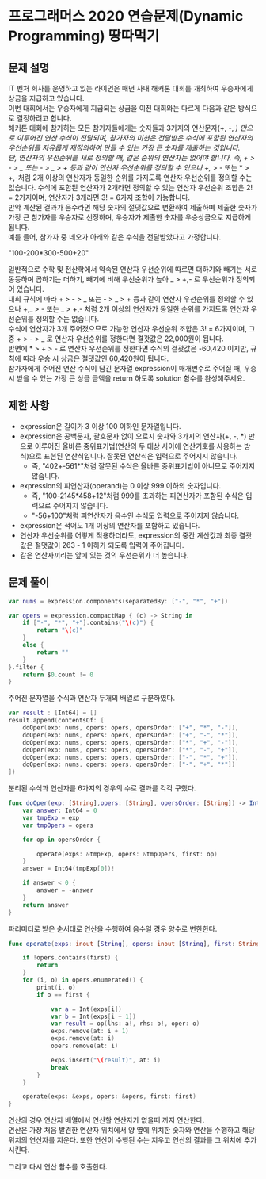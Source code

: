 # 프로그래머스 2020 연습문제(Dynamic Programming) 땅따먹기

## 문제 설명

IT 벤처 회사를 운영하고 있는 라이언은 매년 사내 해커톤 대회를 개최하여 우승자에게 상금을 지급하고 있습니다.  
이번 대회에서는 우승자에게 지급되는 상금을 이전 대회와는 다르게 다음과 같은 방식으로 결정하려고 합니다.  
해커톤 대회에 참가하는 모든 참가자들에게는 숫자들과 3가지의 연산문자(+, -, _) 만으로 이루어진 연산 수식이 전달되며, 참가자의 미션은 전달받은 수식에 포함된 연산자의 우선순위를 자유롭게 재정의하여 만들 수 있는 가장 큰 숫자를 제출하는 것입니다.  
단, 연산자의 우선순위를 새로 정의할 때, 같은 순위의 연산자는 없어야 합니다. 즉, + > - > _ 또는 - > _ > + 등과 같이 연산자 우선순위를 정의할 수 있으나 +,_ > - 또는 \* > +,-처럼 2개 이상의 연산자가 동일한 순위를 가지도록 연산자 우선순위를 정의할 수는 없습니다. 수식에 포함된 연산자가 2개라면 정의할 수 있는 연산자 우선순위 조합은 2! = 2가지이며, 연산자가 3개라면 3! = 6가지 조합이 가능합니다.  
만약 계산된 결과가 음수라면 해당 숫자의 절댓값으로 변환하여 제출하며 제출한 숫자가 가장 큰 참가자를 우승자로 선정하며, 우승자가 제출한 숫자를 우승상금으로 지급하게 됩니다.  
예를 들어, 참가자 중 네오가 아래와 같은 수식을 전달받았다고 가정합니다.

"100-200\*300-500+20"

일반적으로 수학 및 전산학에서 약속된 연산자 우선순위에 따르면 더하기와 빼기는 서로 동등하며 곱하기는 더하기, 빼기에 비해 우선순위가 높아 _ > +,- 로 우선순위가 정의되어 있습니다.  
대회 규칙에 따라 + > - > _ 또는 - > _ > + 등과 같이 연산자 우선순위를 정의할 수 있으나 +,_ > - 또는 _ > +,- 처럼 2개 이상의 연산자가 동일한 순위를 가지도록 연산자 우선순위를 정의할 수는 없습니다.  
수식에 연산자가 3개 주어졌으므로 가능한 연산자 우선순위 조합은 3! = 6가지이며, 그 중 + > - > _ 로 연산자 우선순위를 정한다면 결괏값은 22,000원이 됩니다.  
반면에 \* > + > - 로 연산자 우선순위를 정한다면 수식의 결괏값은 -60,420 이지만, 규칙에 따라 우승 시 상금은 절댓값인 60,420원이 됩니다.  
참가자에게 주어진 연산 수식이 담긴 문자열 expression이 매개변수로 주어질 때, 우승 시 받을 수 있는 가장 큰 상금 금액을 return 하도록 solution 함수를 완성해주세요.

## 제한 사항

- expression은 길이가 3 이상 100 이하인 문자열입니다.
- expression은 공백문자, 괄호문자 없이 오로지 숫자와 3가지의 연산자(+, -, \*) 만으로 이루어진 올바른 중위표기법(연산의 두 대상 사이에 연산기호를 사용하는 방식)으로 표현된 연산식입니다. 잘못된 연산식은 입력으로 주어지지 않습니다.
  - 즉, "402+-561\*"처럼 잘못된 수식은 올바른 중위표기법이 아니므로 주어지지 않습니다.
- expression의 피연산자(operand)는 0 이상 999 이하의 숫자입니다.
  - 즉, "100-2145\*458+12"처럼 999를 초과하는 피연산자가 포함된 수식은 입력으로 주어지지 않습니다.
  - "-56+100"처럼 피연산자가 음수인 수식도 입력으로 주어지지 않습니다.
- expression은 적어도 1개 이상의 연산자를 포함하고 있습니다.
- 연산자 우선순위를 어떻게 적용하더라도, expression의 중간 계산값과 최종 결괏값은 절댓값이 263 - 1 이하가 되도록 입력이 주어집니다.
- 같은 연산자끼리는 앞에 있는 것의 우선순위가 더 높습니다.

## 문제 풀이

```swift
var nums = expression.components(separatedBy: ["-", "*", "+"])

var opers = expression.compactMap { (c) -> String in
    if ["-", "*", "+"].contains("\(c)") {
        return "\(c)"
    }
    else {
        return ""
    }
}.filter {
    return $0.count != 0
}

```

주어진 문자열을 수식과 연산자 두개의 배열로 구분하였다.

```swift
var result : [Int64] = []
result.append(contentsOf: [
    doOper(exp: nums, opers: opers, opersOrder: ["+", "*", "-"]),
    doOper(exp: nums, opers: opers, opersOrder: ["+", "-", "*"]),
    doOper(exp: nums, opers: opers, opersOrder: ["*", "+", "-"]),
    doOper(exp: nums, opers: opers, opersOrder: ["*", "-", "+"]),
    doOper(exp: nums, opers: opers, opersOrder: ["-", "*", "+"]),
    doOper(exp: nums, opers: opers, opersOrder: ["-", "+", "*"])
])
```

분리된 수식과 연산자를 6가지의 경우의 수로 결과를 각각 구했다.

```swift
func doOper(exp: [String],opers: [String], opersOrder: [String]) -> Int64 {
    var answer: Int64 = 0
    var tmpExp = exp
    var tmpOpers = opers

    for op in opersOrder {

        operate(exps: &tmpExp, opers: &tmpOpers, first: op)
    }
    answer = Int64(tmpExp[0])!

    if answer < 0 {
        answer = -answer
    }
    return answer
}
```

파리미터로 받은 순서대로 연산을 수행하여 음수일 경우 양수로 변한한다.

```swift
func operate(exps: inout [String], opers: inout [String], first: String) {

    if !opers.contains(first) {
        return
    }
    for (i, o) in opers.enumerated() {
        print(i, o)
        if o == first {

            var a = Int(exps[i])
            var b = Int(exps[i + 1])
            var result = op(lhs: a!, rhs: b!, oper: o)
            exps.remove(at: i + 1)
            exps.remove(at: i)
            opers.remove(at: i)

            exps.insert("\(result)", at: i)
            break
        }
    }

    operate(exps: &exps, opers: &opers, first: first)
}
```

연산의 경우 연산자 배열에서 연산할 연산자가 없을때 까지 연산한다.  
연산은 가장 처음 발견한 연산자 위치에서 양 옆에 위치한 숫자와 연산을 수행하고 해당 위치의 연산자를 지운다. 또한 연산이 수행된 수는 지우고 연산의 결과를 그 위치에 추가 시킨다.

그리고 다시 연산 함수를 호출한다.
